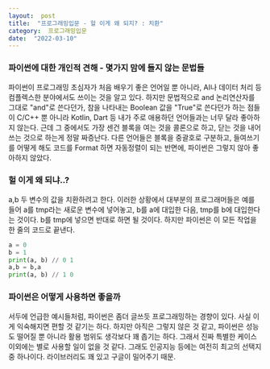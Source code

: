 ```yaml
---
layout:  post
title:  "프로그래밍입문 - 헐 이게 왜 되지? : 치환"
category:  프로그래밍입문
date:  "2022-03-10"
---
```


### 파이썬에 대한 개인적 견해 - 몇가지 맘에 들지 않는 문법들
파이썬이 프로그래밍 초심자가 처음 배우기 좋은 언어일 뿐 아니라, AI나 데이터 처리 등 컴플렉스한 분야에서도 쓰이는 것을 알고 있다. 하지만 문법적으로 and 논리연산자를 그대로 "and"로 쓴다던가, 참을 나타내는 Boolean 값을 "True"로 쓴다던가 하는 점들이 C/C++ 뿐 아니라 Kotlin, Dart 등 내가 주로 애용하던 언어들과는 너무 달라 좋아하지 않는다. 근데 그 중에서도 가장 센건 블록을 여는 것을 콜론으로 하고, 닫는 것을 내어쓰는 것으로 하는게 정말 짜증난다. 다른 언어들은 블록을 중괄호로 구분하고, 들여쓰기를 어떻게 해도 코드를 Format 하면 자동정렬이 되는 반면에, 파이썬은 그렇지 않아 좋아하지 않았다.

### 헐 이게 왜 되냐..?
a,b 두 변수의 값을 치환하려고 한다. 이러한 상황에서 대부분의 프로그래머들은 예를 들어 a를 tmp라는 새로운 변수에 넣어놓고, b를 a에 대입한 다음, tmp를 b에 대입한다는 것이다. b를 tmp에 넣으면 반대로 하면 될 것이다. 하지만 파이썬은 이 모든 작업을 한 줄의 코드로 끝낸다.
```python
a = 0
b = 1
print(a, b) // 0 1
a,b = b,a
print(a, b) // 1 0
```
### 파이썬은 어떻게 사용하면 좋을까
서두에 언급한 예시들처럼, 파이썬은 좀더 글쓰듯 프로그래밍하는 경향이 있다. 사실 이게 익숙해지면 편할 것 같기는 하다. 하지만 아직은 그렇지 않은 것 같고, 파이썬은 성능도 떨어질 뿐 아니라 활용 범위도 생각보다 꽤 좁기는 하다. 그래서 진짜 특별한 케이스 이외에는 별로 사용할 일이 없을 것 같다. 그래도 인공지능 등에는 여전히 최고의 선택지 중 하나이다. 라이브러리도 꽤 있고 구글이 밀어주기 때문.